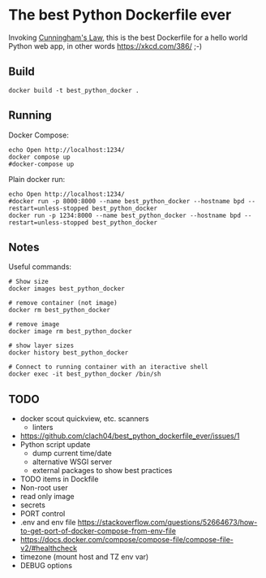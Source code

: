 # The best Python Dockerfile ever

Invoking [Cunningham's Law](https://meta.wikimedia.org/wiki/Cunningham%27s_Law), this is the best Dockerfile for a hello world Python web app, in other words https://xkcd.com/386/ ;-)


## Build

    docker build -t best_python_docker .

## Running

Docker Compose:

    echo Open http://localhost:1234/
    docker compose up
    #docker-compose up

Plain docker run:

    echo Open http://localhost:1234/
    #docker run -p 8000:8000 --name best_python_docker --hostname bpd --restart=unless-stopped best_python_docker
    docker run -p 1234:8000 --name best_python_docker --hostname bpd --restart=unless-stopped best_python_docker

## Notes

Useful commands:

    # Show size
    docker images best_python_docker

    # remove container (not image)
    docker rm best_python_docker

    # remove image
    docker image rm best_python_docker

    # show layer sizes
    docker history best_python_docker

    # Connect to running container with an iteractive shell
    docker exec -it best_python_docker /bin/sh

## TODO

  * docker scout quickview, etc. scanners
      * linters
  * https://github.com/clach04/best_python_dockerfile_ever/issues/1
  * Python script update
      * dump current time/date
      * alternative WSGI server
      * external packages to show best practices
  * TODO items in Dockfile
  * Non-root user
  * read only image
  * secrets
  * PORT control
  * .env and env file https://stackoverflow.com/questions/52664673/how-to-get-port-of-docker-compose-from-env-file
  * https://docs.docker.com/compose/compose-file/compose-file-v2/#healthcheck
  * timezone (mount host and TZ env var)
  * DEBUG options
